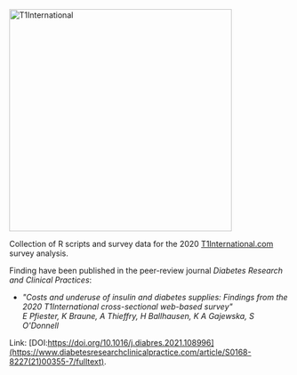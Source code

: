 <img src="https://upload.wikimedia.org/wikipedia/en/6/63/T1International_logo.png" alt="T1International" width="400">

Collection of R scripts and survey data for the 2020 [T1International.com](https://www.t1international.com) survey analysis.

Finding have been published in the peer-review journal _Diabetes Research and Clinical Practices_:  
- _"Costs and underuse of insulin and diabetes supplies: Findings from the 2020 T1International cross-sectional web-based survey"_   
_E Pfiester, K Braune, A Thieffry, H Ballhausen, K A Gajewska, S O'Donnell_  

Link: [DOI:https://doi.org/10.1016/j.diabres.2021.108996](https://www.diabetesresearchclinicalpractice.com/article/S0168-8227(21)00355-7/fulltext).
